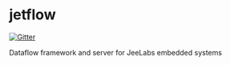 jetflow
=======

[![Gitter](https://badges.gitter.im/Join%20Chat.svg)](https://gitter.im/jeelabs/jetflow?utm_source=badge&utm_medium=badge&utm_campaign=pr-badge&utm_content=badge)

Dataflow framework and server for JeeLabs embedded systems 
